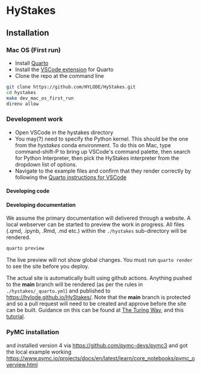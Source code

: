 # HyStakes

## Installation

### Mac OS (First run)

- Install [Quarto](https://quarto.org/docs/get-started/)
- Install the [VSCode extension](https://quarto.org/docs/get-started/hello/vscode.html) for Quarto
- Clone the repo at the command line

```sh
git clone https://github.com/HYLODE/HyStakes.git
cd hystakes
make dev_mac_os_first_run
direnv allow
```

### Development work

- Open VSCode in the hystakes directory
- You may(?) need to specify the Python kernel. This should be the one from the *hystakes* conda environment. To do this on Mac, type command-shift-P to bring up VSCode's command palette, then search for Python Interpreter, then pick the HyStakes interpreter from the dropdown list of options. 
- Navigate to the example files and confirm that they render correctly by following the [Quarto instructions for VSCode](https://quarto.org/docs/get-started/hello/vscode.html)


#### Developing code


#### Developing documentation

We assume the primary documentation will delivered through a website.
A local webserver can be started to preview the work in progress. All files (.qmd, .ipynb, .Rmd, .md etc.) within the `./hystakes` sub-directory will be rendered.

```sh
quarto preview
```

The live preview will not show global changes. You must run `quarto render` to see the site before you deploy.

The actual site is automatically built using github actions. Anything pushed to the **main** branch will be rendered (as per the rules in `./hystakes/_quarto.yml`) and published to https://hylode.github.io/HyStakes/. Note that the **main** branch is protected and so a pull request will need to be created and approve before the site can be built. Guidance on this can be found at [The Turing Way](https://the-turing-way.netlify.app/collaboration/maintain-review.html), and this [tutorial](https://yangsu.github.io/pull-request-tutorial/).

### PyMC installation

and installed version 4 via
https://github.com/pymc-devs/pymc3
and got the local example working
https://www.pymc.io/projects/docs/en/latest/learn/core_notebooks/pymc_overview.html